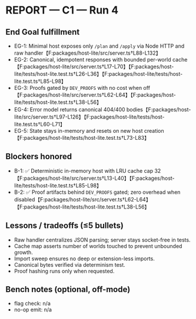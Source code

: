 # REPORT — C1 — Run 4

## End Goal fulfillment
- EG-1: Minimal host exposes only `/plan` and `/apply` via Node HTTP and raw handler【F:packages/host-lite/src/server.ts†L88-L132】
- EG-2: Canonical, idempotent responses with bounded per-world cache【F:packages/host-lite/src/server.ts†L17-L70】【F:packages/host-lite/tests/host-lite.test.ts†L26-L36】【F:packages/host-lite/tests/host-lite.test.ts†L85-L98】
- EG-3: Proofs gated by `DEV_PROOFS` with no cost when off【F:packages/host-lite/src/server.ts†L62-L64】【F:packages/host-lite/tests/host-lite.test.ts†L38-L56】
- EG-4: Error model returns canonical 404/400 bodies【F:packages/host-lite/src/server.ts†L97-L126】【F:packages/host-lite/tests/host-lite.test.ts†L60-L71】
- EG-5: State stays in-memory and resets on new host creation【F:packages/host-lite/tests/host-lite.test.ts†L73-L83】

## Blockers honored
- B-1: ✅ Deterministic in-memory host with LRU cache cap 32【F:packages/host-lite/src/server.ts†L13-L40】【F:packages/host-lite/tests/host-lite.test.ts†L85-L98】
- B-2: ✅ Proof artifacts behind `DEV_PROOFS` gated; zero overhead when disabled【F:packages/host-lite/src/server.ts†L62-L64】【F:packages/host-lite/tests/host-lite.test.ts†L38-L56】

## Lessons / tradeoffs (≤5 bullets)
- Raw handler centralizes JSON parsing; server stays socket-free in tests.
- Cache map asserts number of worlds touched to prevent unbounded growth.
- Import sweep ensures no deep or extension-less imports.
- Canonical bytes verified via determinism test.
- Proof hashing runs only when requested.

## Bench notes (optional, off-mode)
- flag check: n/a
- no-op emit: n/a
